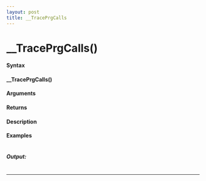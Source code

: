 ```yaml
---
layout: post
title: __TracePrgCalls
---
```


# __TracePrgCalls()


#### Syntax

#### __TracePrgCalls()

#### Arguments

#### Returns

#### Description

#### Examples

```

```

##### Output:

```

```

---